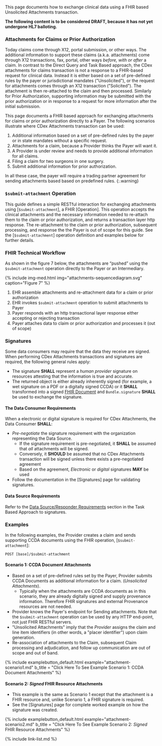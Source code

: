 
<!-- ---
tags: CDEX
title: Attachments
---

# Attachments -->


<div markdown="1" class="new-content">

This page documents how to exchange clinical data using a FHIR based Unsolicited Attachments transaction.

<div markdown="1" class="stu-note">

**The following content is to be considered DRAFT, because it has not yet undergone HL7 balloting.**
</div>
</div>

### Attachments for Claims or Prior Authorization

Today claims come through X12, portal submission, or other ways.  The additional information to support these claims (a.k.a. attachments) come through X12 transactions, fax, portal, other ways *before, with or after* a claim.  In contrast to the Direct Query and Task Based approach, the CDex attachments for claims transaction is not a response to a FHIR-based request for clinical data. Instead it is either based on a set of pre-defined rules by the payer or jurisdictional mandates ("Unsolicited"), or the request for attachments comes through an X12 transaction ("Solicited").  The attachment is then re-attached to the claim and then processed.  Similarly for Prior Authorization, supporting information may be submitted with the prior authorization or in response to a request for more information after the initial submission.

This page documents a FHIR based approach for exchanging attachments for claims or prior authorization directly to a Payer.  The following scenarios illustrate where CDex Attachments transaction can be used:

1. Additional information based on a set of pre-defined rules by the payer or in state mandates without a specific request.
1. Attachments for a claim, because a Provider thinks the Payer will want it.
1. A Provider is under review and needs to provide additional information for all claims.
1. Filing a claim for two surgeons in one surgery.
1. Submit additional information for prior authorization.

In all these case, the payer will require a trading partner agreement for sending attachments based based on predefined rules.
{:.warning}

### `$submit-attachment` Operation

This guide defines a simple RESTful interaction for exchanging attachments using [`$submit-attachment`], a FHIR [Operation].  This operation accepts the clinical attachments and the necessary information needed to re-attach them to the claim or prior authorization, and returns a transaction layer http response. The re-attachment to the claim or prior authorization, subsequent processing, and response the the Payer is out of scope for this guide.  See the [`$submit-attachment`] operation definition and examples below for further details.


### FHIR Technical Workflow


As shown in the figure 7 below, the attachments are “pushed” using the `$submit-attachment` operation directly to the Payer or an Intermediary.

{% include img-med.html img="attachments-sequencediagram.svg" caption="Figure 7" %}

<!--

```mermaid
sequenceDiagram
#text for https://sequencediagram.org/
# add viewbox attribute to svg file for img sizing viewBox="0.0 0.0 829.0 740.0">

title: figure 5: Unsolicited Attachments

participant EHR (Data Source)

participant Payer (Data Consumer)

note over EHR (Data Source):1) EHR needs to send attachments Payer
EHR (Data Source)->>Payer (Data Consumer): 2) POST $submit-attachment with attachments in payload
alt 3) Accepted
Payer (Data Consumer)->>EHR (Data Source): Return HTTP 200 OK / 202 Accepted
else 3) Rejected
Payer (Data Consumer)->>EHR (Data Source): Return HTTP 4xx or 5xx with an OperationOutcome
end
note right of Payer (Data Consumer): 4) Out of Scope:<br> Payer attaches data<br> to claim and<br> processes claim
```

 -->

1. EHR assemble attachments and re-attachment data for a claim or prior authorization
1. EHR invokes `$submit-attachment` operation to submit attachments to Payer
1. Payer responds with an http transactional layer response either accepting or rejecting transaction
1. Payer attaches data to claim or prior authorization and processes it (out of scope)


### Signatures

Some data consumers may require that the data they receive are signed. When performing CDex Attachments transactions and signatures are required, the following general rules apply:

- The signature **SHALL** represent a *human provider* signature on resources attesting that the information is true and accurate.
- The returned object is either already inherently signed (for example, a wet signature on a PDF or a digitally signed CCDA) or it **SHALL** transformed into a signed [FHIR Document](http://hl7.org/fhir/documents.html) and `Bundle.signature`  **SHALL** be used to exchange the signature.

#### The Data Consumer Requirements

When a electronic or digital signature is required for CDex Attachments, the Data Consumer **SHALL**:

- *Pre-negotiate* the signature requirement with the organization representing the Data Source.
   - If the signature requirement is pre-negotiated, it **SHALL** be assumed that *all* attachments will be signed.
   - Conversely, it **SHOULD** be assumed that no CDex Attachments transaction will be signed unless there exists a pre-negotiated agreement
   - Based on the agreement, *Electronic* or *digital* signatures **MAY** be used  
- Follow the documentation in the [Signatures] page for validating signatures.


#### Data Source Requirements

Refer to the [Data Source/Responder Requirements](task-based-approach.html#data-sourceresponder-requirements) section in the Task Based Approach to signatures.

### Examples

In the following examples, the Provider creates a claim and sends supporting CCDA documents using the FHIR operation, [`$submit-attachment`]:

`POST [base]/$submit-attachment`

#### Scenario 1: CCDA Document Attachments

- Based on a set of pre-defined rules set by the Payer, Provider submits CCDA Documents as additional information for a claim. (*Unsolicited Attachments*).
  - Typically when the attachments are CCDA documents as in this scenario, they are already digitally signed and supply provenance information. Therefore FHIR signatures and external Provenance resources are not needed.
- Provider knows the Payer's endpoint for Sending attachments.  Note that the `$submit-attachment` operation can be used by any HTTP end-point, not just FHIR RESTful servers.
- "Unsolicited Attachments" imply that the *Provider* assigns the claim and line item identifiers (in other words, a "placer identifier") upon claim generation.
- Re-association of attachments to the Claim, subsequent Claim processing and adjudication, and follow up communication are out of scope and out of band.

{% include examplebutton_default.html example="attachment-scenario1.md" b_title = "Click Here To See Example Scenario 1: CCDA Document Attachments" %}


#### Scenario 2: *Signed* FHIR Resource Attachments

- This example is the same as Scenario 1 except that the attachment is a FHIR resource and, unlike Scenario 1, a FHIR signature is required.
- See the [Signatures] page for complete worked example on how the signature was created.

{% include examplebutton_default.html example="attachment-scenario2.md" b_title = "Click Here To See Example Scenario 2: *Signed* FHIR Resource Attachments" %}


{% include link-list.md %}
